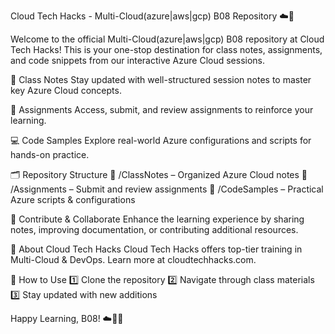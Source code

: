﻿Cloud Tech Hacks - Multi-Cloud(azure|aws|gcp) B08  Repository ☁️🚀

Welcome to the official Multi-Cloud(azure|aws|gcp) B08 repository at Cloud Tech Hacks! This is your one-stop destination for class notes, assignments, and code snippets from our interactive Azure Cloud sessions.

📔 Class Notes
Stay updated with well-structured session notes to master key Azure Cloud concepts.

📝 Assignments
Access, submit, and review assignments to reinforce your learning.

💻 Code Samples
Explore real-world Azure configurations and scripts for hands-on practice.

🗂️ Repository Structure
📂 /ClassNotes – Organized Azure Cloud notes
📂 /Assignments – Submit and review assignments
📂 /CodeSamples – Practical Azure scripts & configurations

🤝 Contribute & Collaborate
Enhance the learning experience by sharing notes, improving documentation, or contributing additional resources.

🏢 About Cloud Tech Hacks
Cloud Tech Hacks offers top-tier training in Multi-Cloud & DevOps. Learn more at cloudtechhacks.com.

📌 How to Use
1️⃣ Clone the repository
2️⃣ Navigate through class materials
3️⃣ Stay updated with new additions

Happy Learning, B08! ☁️🚀📖
